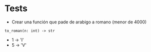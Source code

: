 # Tests

- Crear una función que pade de arabigo a romano (menor de 4000)
```
to_roman(n: int) -> str
```
* 1 -> 'I'
* 5 -> 'V'


